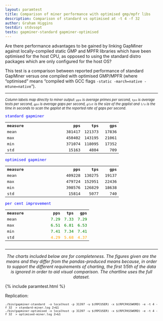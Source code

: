 ```yaml
---
layout: paramtest 
title: Comparison of miner performance with optimised gmp/mpfr libs
description: Comparison of standard vs optimised at -t 4 -f 32
author: Graham Higgins
testdir: stdvsopt
tests: gapminer-standard gapminer-optimised
---
```


<div class="ui raised padded container segment">
  <p>Are there performance advantages to be gained by linking GapMiner against locally-compiled static GMP and MPFR libraries which have been optimised for the host CPU, as opposed to using the standard distro packages which are only configured for the host OS?</p>
  <p>This test is a comparison between reported performance of standard GapMiner versus one compiled with optimised GMP/MPFR (where “optimised” means “compiled with GCC flags <code>-static -march=native -mtune=native</code>”).</p>
  <hr />
  <p style="font-size: 80%"><em>Column labels map directly to miner output: <code>pps</code> is average primes per second, <code>tps</code> is average tests per second, <code>gps</code> is average gaps per second, <code>glst</code> is the size of the gaplist and <code>l/s</code> is the time in seconds to scan the gaplist at the reported rate of gaps per second.</em></p>
  <div style="font-family: monospace; font-size:90%">
    <div class="ui three column doubling stackable grid container">
        <div class="column">
            <p class="ui tiny header" style="margin:0;padding:0;color:blue">standard gapminer</p>
            <table width="100%">
                <tr><th align="left">measure</th><th align="right" width="16%">pps</th><th align="right" width="16%">tps</th><th align="right" width="16%">gps</th></tr>
                <tr><td align="left">mean</td><td align="right">381417</td><td align="right">121373</td><td align="right">17836</td></tr>
                <tr><td align="left">max</td><td align="right">450402</td><td align="right">143195</td><td align="right">21061</td></tr>
                <tr><td align="left">min</td><td align="right">371074</td><td align="right">118095</td><td align="right">17352</td></tr>
                <tr><td align="left">std</td><td align="right">15163</td><td align="right">4804</td><td align="right">709</td></tr>
            </table>
        </div>
        <div class="column">
            <p class="ui tiny header" style="margin:0;padding:0;color:blue">optimised gapminer</p>
            <table width="100%">
                <tr><th align="left">measure</th><th align="right" width="16%">pps</th><th align="right" width="16%">tps</th><th align="right" width="16%">gps</th></tr>
                <tr><td align="left">mean</td><td align="right">409228</td><td align="right">130275</td><td align="right">19137</td></tr>
                <tr><td align="left">max</td><td align="right">479724</td><td align="right">152951</td><td align="right">22436</td></tr>
                <tr><td align="left">min</td><td align="right">398576</td><td align="right">126829</td><td align="right">18638</td></tr>
                <tr><td align="left">std</td><td align="right">15814</td><td align="right">5077</td><td align="right">740</td></tr>
            </table>
        </div>
        <div class="column">
            <p class="ui tiny header" style="margin:0;padding:0;color:blue">per cent improvement</p>
            <table width="100%">
                <tr><th align="left">measure</th><th align="right" width="16%">pps</th><th align="right" width="16%">tps</th><th align="right" width="16%">gps</th></tr>
                <tr><td align="left">mean</td><td align="right"><span style="color: green">7.29</span></td><td align="right"><span style="color: green">7.33</span></td><td align="right"><span style="color: green">7.29</span></td></tr>
                <tr><td align="left">max</td><td align="right"><span style="color: green">6.51</span></td><td align="right"><span style="color: green">6.81</span></td><td align="right"><span style="color: green">6.53</span></td></tr>
                <tr><td align="left">min</td><td align="right"><span style="color: green">7.41</span></td><td align="right"><span style="color: green">7.34</span></td><td align="right"><span style="color: green">7.41</span></td></tr>
                <tr><td align="left">std</td><td align="right"><span style="color: orange">4.29</span></td><td align="right"><span style="color: orange">5.68</span></td><td align="right"><span style="color: orange">4.37</span></td></tr>
            </table>
        </div>
    </div>
  </div>
  <hr>
  <p style="font-sizegapminer -o localhost -p 31397 -u $USER -x $USERPASS -e -j 5 -t 4 -f 512 -i [as-discovered] -r crt/dist/crt-22m-0512s.txt: 80%; text-align:center"><em>The charts included below are for completeness. The figures given are the means and they differ from the pandas-produced means because, in order to support the different requirements of charting, the first 1/5th of the data is ignored in order to aid visual comparison. The chartline uses the full dataset.</em></p>
</div>

{% include paramtest.html %}

<div class="ui raised padded container segment">
  <p>Replication: 
  <pre style="font-size:80%"><code class="bash">./bin/gapminer-standard  -o localhost -p 31397 -u $(RPCUSER) -x $(RPCPASSWORD) -e -t 4 -f 32  > standard-miner.log 2>&1
./bin/gapminer-optimised -o localhost -p 31397 -u $(RPCUSER) -x $(RPCPASSWORD) -e -t 4 -f 32  > optimised-miner.log 2>&1
</code></pre>
</p>
</div>
